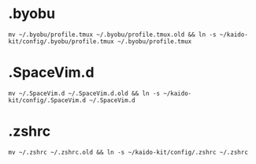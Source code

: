 # .byobu

`mv ~/.byobu/profile.tmux ~/.byobu/profile.tmux.old && ln -s ~/kaido-kit/config/.byobu/profile.tmux ~/.byobu/profile.tmux`

# .SpaceVim.d

`mv ~/.SpaceVim.d ~/.SpaceVim.d.old && ln -s ~/kaido-kit/config/.SpaceVim.d ~/.SpaceVim.d`

# .zshrc

`mv ~/.zshrc ~/.zshrc.old && ln -s ~/kaido-kit/config/.zshrc ~/.zshrc`
